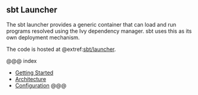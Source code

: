 ## sbt Launcher

The sbt launcher provides a generic container that can load and run programs resolved using the Ivy dependency manager.
sbt uses this as its own deployment mechanism.

The code is hosted at @extref:[sbt/launcher](module:launcher).

@@@ index
* [Getting Started](getting-started.md)
* [Architecture](architecture.md)
* [Configuration](configuration.md)
@@@
